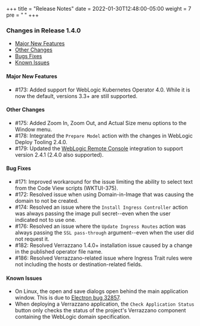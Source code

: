 +++
title = "Release Notes"
date = 2022-01-30T12:48:00-05:00
weight = 7
pre = "<b> </b>"
+++

### Changes in Release 1.4.0
- [Major New Features](#major-new-features)
- [Other Changes](#other-changes)
- [Bugs Fixes](#bug-fixes)
- [Known Issues](#known-issues)


#### Major New Features
- #173: Added support for WebLogic Kubernetes Operator 4.0.  While it is now the default, versions 3.3+ are still supported.  

#### Other Changes
- #175: Added Zoom In, Zoom Out, and Actual Size menu options to the Window menu.
- #178: Integrated the `Prepare Model` action with the changes in WebLogic Deploy Tooling 2.4.0.
- #179: Updated the [WebLogic Remote Console](https://github.com/oracle/weblogic-remote-console) integration to support version 2.4.1 (2.4.0 also supported).

#### Bug Fixes
- #171: Improved workaround for the issue limiting the ability to select text from the Code View scripts (WKTUI-375).
- #172: Resolved issue when using Domain-in-Image that was causing the domain to not be created.
- #174: Resolved an issue where the `Install Ingress Controller` action was always passing the image pull secret--even when the user indicated not to use one. 
- #176: Resolved an issue where the `Update Ingress Routes` action was always passing the `SSL pass-through` argument--even when the user did not request it.
- #182: Resolved Verrazzano 1.4.0+ installation issue caused by a change in the published operator file name. 
- #186: Resolved Verrazzano-related issue where Ingress Trait rules were not including the hosts or destination-related fields.

#### Known Issues
- On Linux, the open and save dialogs open behind the main application window.  This is due to
  [Electron bug 32857](https://github.com/electron/electron/issues/32857).
- When deploying a Verrazzano application, the `Check Application Status` button only checks the status of the project's
  Verrazzano component containing the WebLogic domain specification.
